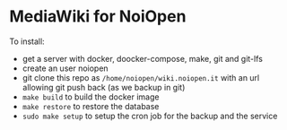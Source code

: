 # MediaWiki for NoiOpen

To install:

- get a server with docker, doocker-compose, make, git and git-lfs
- create an user noiopen 
- git clone this repo as `/home/noiopen/wiki.noiopen.it` with an url allowing git push back (as we backup in git)
- `make build` to build the docker image
- `make restore` to restore the database
- `sudo make setup` to setup the cron job for the backup and the service


